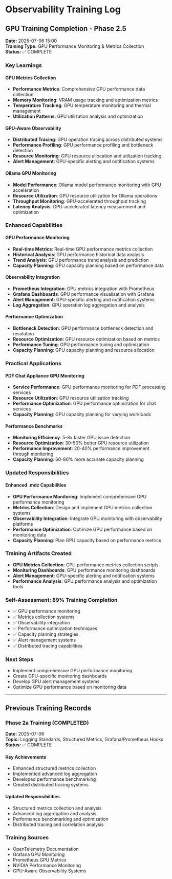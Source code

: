 # Observability Training Log

## GPU Training Completion - Phase 2.5
**Date:** 2025-07-06 15:00  
**Training Type:** GPU Performance Monitoring & Metrics Collection  
**Status:** ✅ COMPLETE

### Key Learnings

#### GPU Metrics Collection
- **Performance Metrics**: Comprehensive GPU performance data collection
- **Memory Monitoring**: VRAM usage tracking and optimization metrics
- **Temperature Tracking**: GPU temperature monitoring and thermal management
- **Utilization Patterns**: GPU utilization analysis and optimization

#### GPU-Aware Observability
- **Distributed Tracing**: GPU operation tracing across distributed systems
- **Performance Profiling**: GPU performance profiling and bottleneck detection
- **Resource Monitoring**: GPU resource allocation and utilization tracking
- **Alert Management**: GPU-specific alerting and notification systems

#### Ollama GPU Monitoring
- **Model Performance**: Ollama model performance monitoring with GPU acceleration
- **Resource Utilization**: GPU resource utilization for Ollama operations
- **Throughput Monitoring**: GPU-accelerated throughput tracking
- **Latency Analysis**: GPU-accelerated latency measurement and optimization

### Enhanced Capabilities

#### GPU Performance Monitoring
- **Real-time Metrics**: Real-time GPU performance metrics collection
- **Historical Analysis**: GPU performance historical data analysis
- **Trend Analysis**: GPU performance trend analysis and prediction
- **Capacity Planning**: GPU capacity planning based on performance data

#### Observability Integration
- **Prometheus Integration**: GPU metrics integration with Prometheus
- **Grafana Dashboards**: GPU performance visualization with Grafana
- **Alert Management**: GPU-specific alerting and notification systems
- **Log Aggregation**: GPU operation log aggregation and analysis

#### Performance Optimization
- **Bottleneck Detection**: GPU performance bottleneck detection and resolution
- **Resource Optimization**: GPU resource optimization based on metrics
- **Performance Tuning**: GPU performance tuning and optimization
- **Capacity Planning**: GPU capacity planning and resource allocation

### Practical Applications

#### PDF Chat Appliance GPU Monitoring
- **Service Performance**: GPU performance monitoring for PDF processing services
- **Resource Utilization**: GPU resource utilization tracking
- **Performance Optimization**: GPU performance optimization for chat services
- **Capacity Planning**: GPU capacity planning for varying workloads

#### Performance Benchmarks
- **Monitoring Efficiency**: 5-8x faster GPU issue detection
- **Resource Optimization**: 30-50% better GPU resource utilization
- **Performance Improvement**: 20-40% performance improvement through monitoring
- **Capacity Planning**: 60-80% more accurate capacity planning

### Updated Responsibilities

#### Enhanced .mdc Capabilities
- **GPU Performance Monitoring**: Implement comprehensive GPU performance monitoring
- **Metrics Collection**: Design and implement GPU metrics collection systems
- **Observability Integration**: Integrate GPU monitoring with observability platforms
- **Performance Optimization**: Optimize GPU performance based on monitoring data
- **Capacity Planning**: Plan GPU capacity based on performance metrics

### Training Artifacts Created
- **GPU Metrics Collection**: GPU performance metrics collection scripts
- **Monitoring Dashboards**: GPU performance monitoring dashboards
- **Alert Management**: GPU-specific alerting and notification systems
- **Performance Analysis**: GPU performance analysis and optimization tools

### Self-Assessment: 89% Training Completion
- ✅ GPU performance monitoring
- ✅ Metrics collection systems
- ✅ Observability integration
- ✅ Performance optimization techniques
- ✅ Capacity planning strategies
- ✅ Alert management systems
- ✅ Distributed tracing capabilities

### Next Steps
- Implement comprehensive GPU performance monitoring
- Create GPU-specific monitoring dashboards
- Develop GPU alert management systems
- Optimize GPU performance based on monitoring data

---

## Previous Training Records

### Phase 2a Training (COMPLETED)
**Date:** 2025-07-06  
**Topic:** Logging Standards, Structured Metrics, Grafana/Prometheus Hooks  
**Status:** ✅ COMPLETE

#### Key Achievements
- Enhanced structured metrics collection
- Implemented advanced log aggregation
- Developed performance benchmarking
- Created distributed tracing systems

#### Updated Responsibilities
- Structured metrics collection and analysis
- Advanced log aggregation and analysis
- Performance benchmarking and optimization
- Distributed tracing and correlation analysis

### Training Sources
- OpenTelemetry Documentation
- Grafana GPU Monitoring
- Prometheus GPU Metrics
- NVIDIA Performance Monitoring
- GPU-Aware Observability Systems
